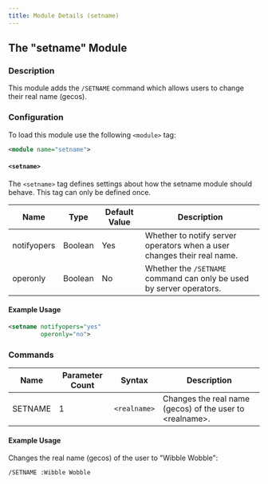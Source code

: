 ```yaml
---
title: Module Details (setname)
---
```


## The "setname" Module

### Description

This module adds the `/SETNAME` command which allows users to change their real name (gecos).

### Configuration

To load this module use the following `<module>` tag:

```xml
<module name="setname">
```

#### `<setname>`

The `<setname>` tag defines settings about how the setname module should behave. This tag can only be defined once.

Name        | Type    | Default Value | Description
----------- | ------- | ------------- | -----------
notifyopers | Boolean | Yes           | Whether to notify server operators when a user changes their real name.
operonly    | Boolean | No            | Whether the `/SETNAME` command can only be used by server operators.

#### Example Usage

```xml
<setname notifyopers="yes"
         operonly="no">
```

### Commands

Name    | Parameter Count | Syntax       | Description
------- | --------------- | ------------ | -----------
SETNAME | 1               | `<realname>` | Changes the real name (gecos) of the user to &lt;realname&gt;.

#### Example Usage

Changes the real name (gecos) of the user to "Wibble Wobble":

```plaintext
/SETNAME :Wibble Wobble
```
